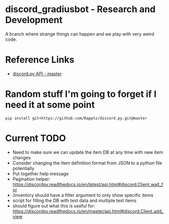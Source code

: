 # discord_gradiusbot - Research and Development
A branch where strange things can happen and we play with very weird code.

# Reference Links
* [discord.py API - master](https://discordpy.readthedocs.io/en/master/api.html)

# Random stuff I'm going to forget if I need it at some point
`pip install git+https://github.com/Rapptz/discord.py.git@master`

# Current TODO
* Need to make sure we can update the item DB at any time with new item changes
* Consider changing the Item definition format from JSON to a python file potentially
* Put together help message
* Pagination helper: https://discordpy.readthedocs.io/en/latest/api.html#discord.Client.wait_for
* /inventory should have a filter argument to only show specific items
* script for filling the DB with test data and multiple test items
* should figure out what this is useful for: https://discordpy.readthedocs.io/en/master/api.html#discord.Client.add_view